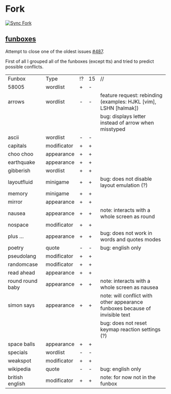 # Fork

[![Sync Fork](https://github.com/egorguslyan/monkeytype/actions/workflows/sync.yml/badge.svg)](https://github.com/egorguslyan/monkeytype/actions/workflows/sync.yml)

## [funboxes](https://github.com/egorguslyan/monkeytype/tree/funboxes)

Attempt to close one of the oldest issues [#487](https://github.com/monkeytypegame/monkeytype/issues/487).

First of all I grouped all of the funboxes (except tts) and tried to predict possible conflicts.

| | | | | |
|-|-|-|-|-|
|Funbox|Type|!?|15|//|
|58005|wordlist|+|-| |
|arrows|wordlist|-|-|feature request: rebinding (examples: HJKL [vim], LSHN [halmak])|
| | | | |bug: displays letter instead of arrow when misstyped|
|ascii|wordlist|-|-| |
|capitals|modificator|+|+| |
|choo choo|appearance|+|+| |
|earthquake|appearance|+|+| |
|gibberish|wordlist|+|+| |
|layoutfluid|minigame|+|+|bug: does not disable layout emulation (?)|
|memory|minigame|+|+| |
|mirror|appearance|+|+| |
|nausea|appearance|+|+|note: interacts with a whole screen as round|
|nospace|modificator|+|+| |
|plus …|appearance|+|+|bug: does not work in words and quotes modes|
|poetry|quote|-|-|bug: english only|
|pseudolang|modificator|+|+| |
|randomcase|modificator|+|+| |
|read ahead|appearance|+|+| |
|round round baby|appearance|+|+|note: interacts with a whole screen as nausea|
|simon says|appearance|+|+|note: will conflict with other appearance funboxes because of invisible text|
| | | | |bug: does not reset keymap reaction settings (?)|
|space balls|appearance|+|+| |
|specials|wordlist|-|-| |
|weakspot|modificator|+|+| |
|wikipedia|quote|-|-|bug: english only|
|british english|modificator|+|+|note: for now not in the funbox|
